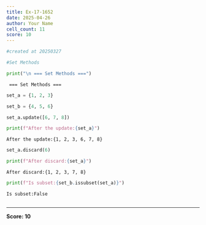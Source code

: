 ```yaml
---
title: Ex-17-1652
date: 2025-04-26
author: Your Name
cell_count: 11
score: 10
---
```


```python
#created at 20250327
```


```python
#Set Methods
```


```python
print("\n === Set Methods ===")
```

    
     === Set Methods ===



```python
set_a = {1, 2, 3}
```


```python
set_b = {4, 5, 6}
```


```python
set_a.update([6, 7, 8])
```


```python
print(f"After the update:{set_a}")
```

    After the update:{1, 2, 3, 6, 7, 8}



```python
set_a.discard(6)
```


```python
print(f"After discard:{set_a}")
```

    After discard:{1, 2, 3, 7, 8}



```python
print(f"Is subset:{set_b.issubset(set_a)}")
```

    Is subset:False



```python

```


---
**Score: 10**